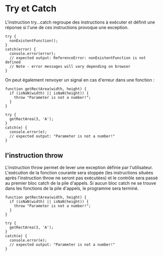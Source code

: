 # Try et Catch

L'instruction try...catch regroupe des instructions à exécuter et définit une réponse si l'une de ces instructions provoque une exception.

````
try {
  nonExistentFunction();
}
catch(error) {
  console.error(error);
  // expected output: ReferenceError: nonExistentFunction is not defined
  // Note - error messages will vary depending on browser
}
````

On peut également renvoyer un signal en cas d'erreur dans une fonction :

````
function getRectArea(width, height) {
  if (isNaN(width) || isNaN(height)) {
    throw "Parameter is not a number!";
  }
}

try {
  getRectArea(3, 'A');
}
catch(e) {
  console.error(e);
  // expected output: "Parameter is not a number!"
}

````

## l'instruction throw

L'instruction throw permet de lever une exception définie par l'utilisateur. L'exécution de la fonction courante sera stoppée (les instructions situées après l'instruction throw ne seront pas exécutées) et le contrôle sera passé au premier bloc catch de la pile d'appels. Si aucun bloc catch ne se trouve dans les fonctions de la pile d'appels, le programme sera terminé.

````
function getRectArea(width, height) {
  if (isNaN(width) || isNaN(height)) {
    throw "Parameter is not a number!";
  }
}

try {
  getRectArea(3, 'A');
}
catch(e) {
  console.error(e);
  // expected output: "Parameter is not a number!"
}

````
